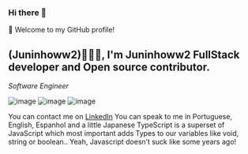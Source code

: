 ### Hi there 👋


🎉 Welcome to my GitHub profile!


<h2>(Juninhoww2)👨🏻‍💻, I'm Juninhoww2 FullStack developer and Open source contributor. </h2>
<p><em>Software Engineer 


</em></p>
![image](https://img.shields.io/badge/Vue.js-35495E?style=for-the-badge&logo=vue.js&logoColor=4FC08D)
![image](https://img.shields.io/badge/JavaScript-F7DF1E?style=for-the-badge&logo=javascript&logoColor=black)
![image](https://img.shields.io/badge/Python-3776AB?style=for-the-badge&logo=python&logoColor=white)


You can contact me on [LinkedIn](https://www.linkedin.com/in/jos%C3%A9-alexandre-da-cruz-filho-7496a01a5/)
You can speak to me in Portuguese, English, Espanhol and a little Japanese
TypeScript is a superset of JavaScript which most important adds Types to our variables like void, string or boolean.. Yeah, Javascript doesn’t suck like some years ago!



